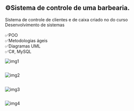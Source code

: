 ## ⚙️Sistema de controle de uma barbearia.
Sistema de controle de clientes e de caixa criado no do curso Desenvolvimento de sistemas
<br> <br>
✅POO <br>
✅Metodologias ágeis <br>
✅Diagramas UML <br>
✅C#, MySQL <br>

![img1](https://user-images.githubusercontent.com/109548564/235332835-db36dbdd-8044-4003-8716-0f65a4316efa.PNG)
##
![img2](https://user-images.githubusercontent.com/109548564/235332836-f1b49e3e-50f7-41f7-baf6-6577f3557236.PNG)
##
![img3](https://user-images.githubusercontent.com/109548564/235332837-c3a486da-19a2-414d-87af-bace89145d6b.PNG)
##
![img4](https://user-images.githubusercontent.com/109548564/235332833-d6ba64f3-77e6-4684-b626-4e10c1b37f39.PNG)
